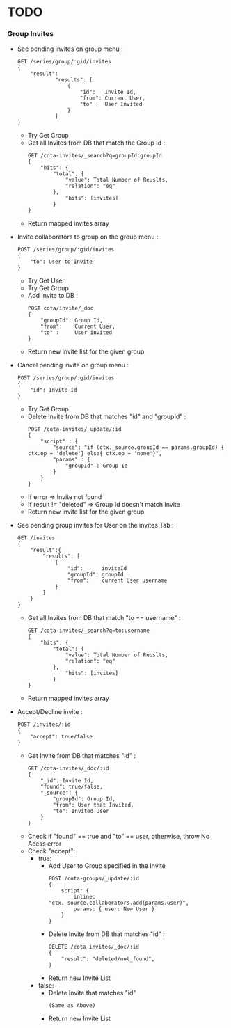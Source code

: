 # TODO

### Group Invites

* See pending invites on group menu :
    ```
    GET /series/group/:gid/invites
    {
        "result":
                "results": [
                    {
                        "id":   Invite Id,
                        "from": Current User,
                        "to" :  User Invited
                    }
                ]
    }
    ```
    * Try Get Group
    * Get all Invites from DB that match the Group Id :
        ```
        GET /cota-invites/_search?q=groupId:groupId
        {
            "hits": {
                "total": {
                    "value": Total Number of Reuslts,
                    "relation": "eq"
                },
                    "hits": [invites]
                }
        }
        ```
    * Return mapped invites array


* Invite collaborators to group on the group menu : 
    ```
    POST /series/group/:gid/invites
    {
        "to": User to Invite
    }
    ```
    * Try Get User
    * Try Get Group
    * Add Invite to DB :
        ```
        POST cota/invite/_doc
        {
            "groupId": Group Id,
            "from":    Current User,
            "to" :     User invited
        }
        ```
    * Return new invite list for the given group

* Cancel pending invite on group menu :
    ```
    POST /series/group/:gid/invites
    {
        "id": Invite Id
    }
    ```
    * Try Get Group
    * Delete Invite from DB that matches "id" and "groupId" :
        ```
        POST /cota-invites/_update/:id
        {
            "script" : {
                "source": "if (ctx._source.groupId == params.groupId) { ctx.op = 'delete'} else{ ctx.op = 'none'}",
                "params" : {
                    "groupId" : Group Id
                }
            }
        }
        ```
    * If error => Invite not found
    * If result != "deleted" => Group Id doesn't match Invite
    * Return new invite list for the given group

* See pending group invites for User on the invites Tab :
    ```
    GET /invites
    {
        "result":{
            "results": [
                {
                    "id":      inviteId
                    "groupId": groupId
                    "from":    current User username
                }
            ]
        }
    }
    ```
    * Get all Invites from DB that match "to == username" :
        ```
        GET /cota-invites/_search?q=to:username
        {
            "hits": {
                "total": {
                    "value": Total Number of Reuslts,
                    "relation": "eq"
                },
                    "hits": [invites]
                }
        }
        ```
    * Return mapped invites array

* Accept/Decline invite :
    ```
    POST /invites/:id
    {
        "accept": true/false
    }
    ```
    * Get Invite from DB that matches "id" :
        ```
        GET /cota-invites/_doc/:id
        {
            "_id": Invite Id,
            "found": true/false,
            "_source": {
                "groupId": Group Id,
                "from": User that Invited,
                "to": Invited User
            }
        }
        ```
    * Check if "found" == true and "to" == user, otherwise, throw No Acess error
    * Check "accept":
        * true:  
            * Add User to Group specified in the Invite
                ```
                POST /cota-groups/_update/:id
                {
                    script: {
                        inline: "ctx._source.collaborators.add(params.user)",
                        params: { user: New User }
                    }
                }
                ```
            * Delete Invite from DB that matches "id" :
                ```
                DELETE /cota-invites/_doc/:id
                {
                    "result": "deleted/not_found",
                }
                ```
            * Return new Invite List
        * false:
            * Delete Invite that matches "id"
                ``` 
                (Same as Above)
                ```
            * Return new Invite List
